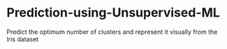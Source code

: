 # Prediction-using-Unsupervised-ML
Predict the optimum number of clusters and represent it visually from the Iris dataset

